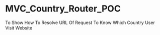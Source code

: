 # MVC_Country_Router_POC
To Show How To  Resolve URL Of Request To Know Which Country User Visit Website
